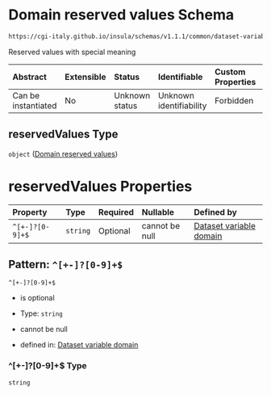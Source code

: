 # Domain reserved values Schema

```txt
https://cgi-italy.github.io/insula/schemas/v1.1.1/common/dataset-variable-domain.schema.json#/$defs/numericDomain/properties/reservedValues
```

Reserved values with special meaning

| Abstract            | Extensible | Status         | Identifiable            | Custom Properties | Additional Properties | Access Restrictions | Defined In                                                                                                         |
| :------------------ | :--------- | :------------- | :---------------------- | :---------------- | :-------------------- | :------------------ | :----------------------------------------------------------------------------------------------------------------- |
| Can be instantiated | No         | Unknown status | Unknown identifiability | Forbidden         | Allowed               | none                | [dataset-variable-domain.schema.json\*](schemas/common/dataset-variable-domain.schema.json) |

## reservedValues Type

`object` ([Domain reserved values](dataset-variable-domain-defs-numeric-domain-properties-domain-reserved-values.md))

# reservedValues Properties

| Property        | Type     | Required | Nullable       | Defined by                                                                                                                                                                                                                                                                                                         |
| :-------------- | :------- | :------- | :------------- | :----------------------------------------------------------------------------------------------------------------------------------------------------------------------------------------------------------------------------------------------------------------------------------------------------------------- |
| `^[+-]?[0-9]+$` | `string` | Optional | cannot be null | [Dataset variable domain](dataset-variable-domain-defs-numeric-domain-properties-domain-reserved-values-patternproperties--0-9.md) |

## Pattern: `^[+-]?[0-9]+$`



`^[+-]?[0-9]+$`

* is optional

* Type: `string`

* cannot be null

* defined in: [Dataset variable domain](dataset-variable-domain-defs-numeric-domain-properties-domain-reserved-values-patternproperties--0-9.md)

### ^\[+-]?\[0-9]+$ Type

`string`
